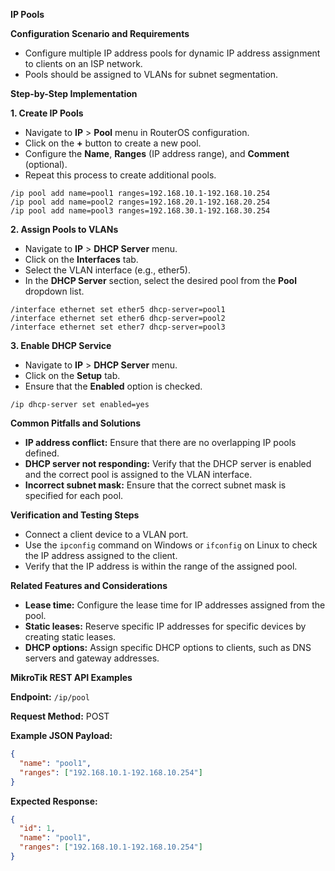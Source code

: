 **IP Pools**

**Configuration Scenario and Requirements**

* Configure multiple IP address pools for dynamic IP address assignment to clients on an ISP network.
* Pools should be assigned to VLANs for subnet segmentation.

**Step-by-Step Implementation**

**1. Create IP Pools**

* Navigate to **IP** > **Pool** menu in RouterOS configuration.
* Click on the **+** button to create a new pool.
* Configure the **Name**, **Ranges** (IP address range), and **Comment** (optional).
* Repeat this process to create additional pools.

```
/ip pool add name=pool1 ranges=192.168.10.1-192.168.10.254
/ip pool add name=pool2 ranges=192.168.20.1-192.168.20.254
/ip pool add name=pool3 ranges=192.168.30.1-192.168.30.254
```

**2. Assign Pools to VLANs**

* Navigate to **IP** > **DHCP Server** menu.
* Click on the **Interfaces** tab.
* Select the VLAN interface (e.g., ether5).
* In the **DHCP Server** section, select the desired pool from the **Pool** dropdown list.

```
/interface ethernet set ether5 dhcp-server=pool1
/interface ethernet set ether6 dhcp-server=pool2
/interface ethernet set ether7 dhcp-server=pool3
```

**3. Enable DHCP Service**

* Navigate to **IP** > **DHCP Server** menu.
* Click on the **Setup** tab.
* Ensure that the **Enabled** option is checked.

```
/ip dhcp-server set enabled=yes
```

**Common Pitfalls and Solutions**

* **IP address conflict:** Ensure that there are no overlapping IP pools defined.
* **DHCP server not responding:** Verify that the DHCP server is enabled and the correct pool is assigned to the VLAN interface.
* **Incorrect subnet mask:** Ensure that the correct subnet mask is specified for each pool.

**Verification and Testing Steps**

* Connect a client device to a VLAN port.
* Use the `ipconfig` command on Windows or `ifconfig` on Linux to check the IP address assigned to the client.
* Verify that the IP address is within the range of the assigned pool.

**Related Features and Considerations**

* **Lease time:** Configure the lease time for IP addresses assigned from the pool.
* **Static leases:** Reserve specific IP addresses for specific devices by creating static leases.
* **DHCP options:** Assign specific DHCP options to clients, such as DNS servers and gateway addresses.

**MikroTik REST API Examples**

**Endpoint:** `/ip/pool`

**Request Method:** POST

**Example JSON Payload:**

```json
{
  "name": "pool1",
  "ranges": ["192.168.10.1-192.168.10.254"]
}
```

**Expected Response:**

```json
{
  "id": 1,
  "name": "pool1",
  "ranges": ["192.168.10.1-192.168.10.254"]
}
```